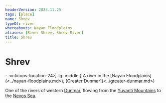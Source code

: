 ```yaml
---
headerVersion: 2023.11.25
tags: [place]
name: Shrev
typeOf: river
whereabouts: Nayan Floodplains
aliases: [River Shrev, Shrev River]
title: Shrev
---
```

# Shrev
<div class="grid cards ext-narrow-margin ext-one-column" markdown>
-    :octicons-location-24:{ .lg .middle } A river in the [Nayan Floodplains](<../nayan-floodplains.md>), [Greater Dunmar](<../greater-dunmar.md>)  
</div>


One of the rivers of western [Dunmar](<../realms/dunmar/dunmar.md>), flowing from the [Yuvanti Mountains](<../yuvanti-mountains.md>) to the [Nevos Sea](<../../west-coast/nevos-sea.md>).

